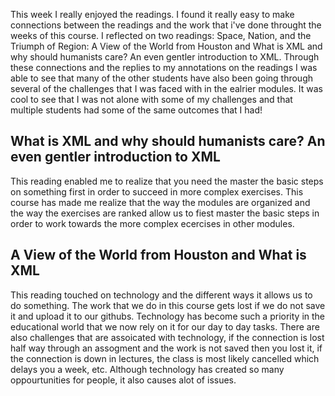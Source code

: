 This week I really enjoyed the readings. I found it really easy to make connections between the readings and the work that i've done throught the weeks of this course. I reflected on two readings: Space, Nation, and the Triumph of Region: A View of the World from Houston and What is XML and why should humanists care? An even gentler introduction to XML.
Through these connections and the replies to my annotations on the readings I was able to see that many of the other students have also been going through several of the challenges that I was faced with in the ealrier modules. It was cool to see that I was not alone with some of my challenges and that multiple students had some of the same outcomes that I had!

## What is XML and why should humanists care? An even gentler introduction to XML ##
This reading enabled me to realize that you need the master the basic steps on something first in order to succeed in more complex exercises. This course has made me realize that the way the modules are organized and the way the exercises are ranked allow us to fiest master the basic steps in order to work towards the more complex ecercises in other modules. 

##  A View of the World from Houston and What is XML ## 
This reading touched on technology and the different ways it allows us to do something. The work that we do in this course gets lost if we do not save it and upload it to our githubs. Technology has become such a priority in the educational world that we now rely on it for our day to day tasks. There are also challenges that are assoicated with technology, if the connection is lost half way through an assogment and the work is not saved then you lost it, if the connection is down in lectures, the class is most likely cancelled which delays you a week, etc. Although technology has created so many oppourtunities for people, it also causes alot of issues. 
